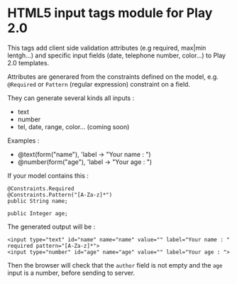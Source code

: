 # HTML5 input tags module for Play 2.0

This tags add client side validation attributes (e.g required, max|min lentgh...) and specific input fields (date, telephone number, color...) to Play 2.0 templates.

Attributes are generared from the constraints defined on the model, e.g. `@Required` or `Pattern` (regular expression) constraint on a field. 

They can generate several kinds all inputs : 

 * text
 * number
 * tel, date, range, color... (coming soon)

Examples :

 * @text(form("name"), 'label -> "Your name : ")
 * @number(form("age"), 'label -> "Your age : ")

If your model contains this :

    @Constraints.Required
    @Constraints.Pattern("[A-Za-z]*")
    public String name;
    
    public Integer age;
 
 The generated output will be : 
 
    <input type="text" id="name" name="name" value="" label="Your name : " required pattern="[A-Za-z]*">
    <input type="number" id="age" name="age" value="" label="Your age : ">
    
Then the browser will check that the `author` field is not empty and the `age` input is a number, before sending to server. 

